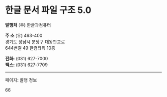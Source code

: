 # 한글 문서 파일 구조 5.0

**발행처** (주) 한글과컴퓨터

**주 소** (우) 463-400  
경기도 성남시 분당구 대왕판교로  
644번길 49 한컴타워 10층

**전화:** (031) 627-7000  
**팩스:** (031) 627-7709

---
페이지: 발행 정보

66